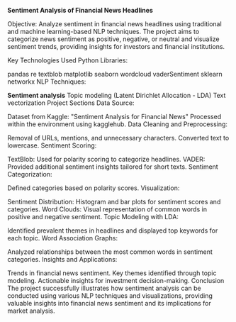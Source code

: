 **Sentiment Analysis of Financial News Headlines**

Objective: Analyze sentiment in financial news headlines using traditional and machine learning-based NLP techniques. The project aims to categorize news sentiment as positive, negative, or neutral and visualize sentiment trends, providing insights for investors and financial institutions.

Key Technologies Used
Python Libraries:

pandas
re
textblob
matplotlib
seaborn
wordcloud
vaderSentiment
sklearn
networkx
NLP Techniques:

**Sentiment analysis**
Topic modeling (Latent Dirichlet Allocation - LDA)
Text vectorization
Project Sections
Data Source:

Dataset from Kaggle: "Sentiment Analysis for Financial News"
Processed within the environment using kagglehub.
Data Cleaning and Preprocessing:

Removal of URLs, mentions, and unnecessary characters.
Converted text to lowercase.
Sentiment Scoring:

TextBlob: Used for polarity scoring to categorize headlines.
VADER: Provided additional sentiment insights tailored for short texts.
Sentiment Categorization:

Defined categories based on polarity scores.
Visualization:

Sentiment Distribution: Histogram and bar plots for sentiment scores and categories.
Word Clouds: Visual representation of common words in positive and negative sentiment.
Topic Modeling with LDA:

Identified prevalent themes in headlines and displayed top keywords for each topic.
Word Association Graphs:

Analyzed relationships between the most common words in sentiment categories.
Insights and Applications:

Trends in financial news sentiment.
Key themes identified through topic modeling.
Actionable insights for investment decision-making.
Conclusion
The project successfully illustrates how sentiment analysis can be conducted using various NLP techniques and visualizations, providing valuable insights into financial news sentiment and its implications for market analysis.
